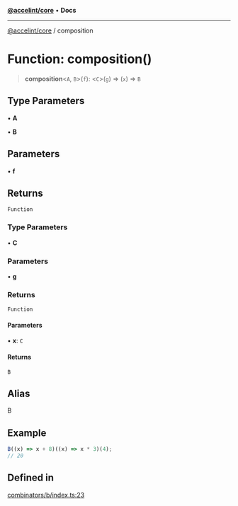 [**@accelint/core**](../README.md) • **Docs**

***

[@accelint/core](../README.md) / composition

# Function: composition()

> **composition**\<`A`, `B`\>(`f`): \<`C`\>(`g`) => (`x`) => `B`

## Type Parameters

• **A**

• **B**

## Parameters

• **f**

## Returns

`Function`

### Type Parameters

• **C**

### Parameters

• **g**

### Returns

`Function`

#### Parameters

• **x**: `C`

#### Returns

`B`

## Alias

B

## Example

```ts
B((x) => x + 8)((x) => x * 3)(4);
// 20
```

## Defined in

[combinators/b/index.ts:23](https://github.com/gohypergiant/standard-toolkit/blob/424b88fd48a5bcc02ed99ee27fd64cd73349aa30/packages/core/src/combinators/b/index.ts#L23)
